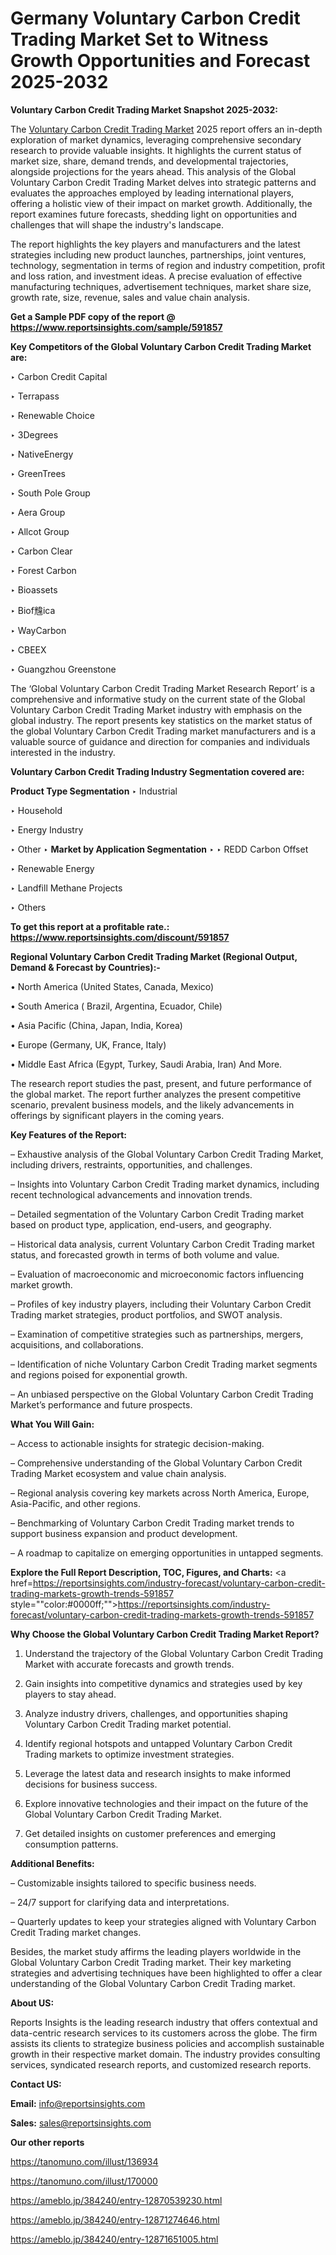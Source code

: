 # Germany Voluntary Carbon Credit Trading Market Set to Witness Growth Opportunities and Forecast 2025-2032

<strong>Voluntary Carbon Credit Trading Market Snapshot 2025-2032:</strong>

The <a href=https://www.reportsinsights.com/sample/591857>Voluntary Carbon Credit Trading Market</a> 2025 report offers an in-depth exploration of market dynamics, leveraging comprehensive secondary research to provide valuable insights. It highlights the current status of market size, share, demand trends, and developmental trajectories, alongside projections for the years ahead. This analysis of the Global Voluntary Carbon Credit Trading Market delves into strategic patterns and evaluates the approaches employed by leading international players, offering a holistic view of their impact on market growth. Additionally, the report examines future forecasts, shedding light on opportunities and challenges that will shape the industry's landscape.

The report highlights the key players and manufacturers and the latest strategies including new product launches, partnerships, joint ventures, technology, segmentation in terms of region and industry competition, profit and loss ration, and investment ideas. A precise evaluation of effective manufacturing techniques, advertisement techniques, market share size, growth rate, size, revenue, sales and value chain analysis.

<strong>Get a Sample PDF copy of the report @ <a href=https://www.reportsinsights.com/sample/591857 style=color:#0000ff;>https://www.reportsinsights.com/sample/591857</a></strong>

<strong>Key Competitors of the Global Voluntary Carbon Credit Trading Market are:</strong>

‣ Carbon Credit Capital

‣ Terrapass

‣ Renewable Choice

‣ 3Degrees

‣ NativeEnergy

‣ GreenTrees

‣ South Pole Group

‣ Aera Group

‣ Allcot Group

‣ Carbon Clear

‣ Forest Carbon

‣ Bioassets

‣ Biof韑ica

‣ WayCarbon

‣ CBEEX

‣ Guangzhou Greenstone

The ‘Global Voluntary Carbon Credit Trading Market Research Report’ is a comprehensive and informative study on the current state of the Global Voluntary Carbon Credit Trading Market industry with emphasis on the global industry. The report presents key statistics on the market status of the global Voluntary Carbon Credit Trading market manufacturers and is a valuable source of guidance and direction for companies and individuals interested in the industry.

<strong>Voluntary Carbon Credit Trading Industry Segmentation covered are:</strong>

<strong>Product Type Segmentation</strong>
‣
Industrial

‣ Household

‣ Energy Industry

‣ Other
‣ 
<strong>Market by Application Segmentation</strong>
‣
‣  REDD Carbon Offset

‣ Renewable Energy

‣ Landfill Methane Projects

‣ Others

<strong>To get this report at a profitable rate.: <a href=https://www.reportsinsights.com/discount/591857 style=color:#0000ff;>https://www.reportsinsights.com/discount/591857</a></strong>

<strong>Regional Voluntary Carbon Credit Trading Market (Regional Output, Demand &amp; Forecast by Countries):-</strong>

• North America (United States, Canada, Mexico)

• South America ( Brazil, Argentina, Ecuador, Chile)

• Asia Pacific (China, Japan, India, Korea)

• Europe (Germany, UK, France, Italy)

• Middle East Africa (Egypt, Turkey, Saudi Arabia, Iran) And More.

The research report studies the past, present, and future performance of the global market. The report further analyzes the present competitive scenario, prevalent business models, and the likely advancements in offerings by significant players in the coming years.

<strong>Key Features of the Report:</strong>

– Exhaustive analysis of the Global Voluntary Carbon Credit Trading Market, including drivers, restraints, opportunities, and challenges.

– Insights into Voluntary Carbon Credit Trading market dynamics, including recent technological advancements and innovation trends.

– Detailed segmentation of the Voluntary Carbon Credit Trading market based on product type, application, end-users, and geography.

– Historical data analysis, current Voluntary Carbon Credit Trading market status, and forecasted growth in terms of both volume and value.

– Evaluation of macroeconomic and microeconomic factors influencing market growth.

– Profiles of key industry players, including their Voluntary Carbon Credit Trading market strategies, product portfolios, and SWOT analysis.

– Examination of competitive strategies such as partnerships, mergers, acquisitions, and collaborations.

– Identification of niche Voluntary Carbon Credit Trading market segments and regions poised for exponential growth.

– An unbiased perspective on the Global Voluntary Carbon Credit Trading Market’s performance and future prospects.

<strong>What You Will Gain:</strong>

– Access to actionable insights for strategic decision-making.

– Comprehensive understanding of the Global Voluntary Carbon Credit Trading Market ecosystem and value chain analysis.

– Regional analysis covering key markets across North America, Europe, Asia-Pacific, and other regions.

– Benchmarking of Voluntary Carbon Credit Trading market trends to support business expansion and product development.

– A roadmap to capitalize on emerging opportunities in untapped segments.

<strong>Explore the Full Report Description, TOC, Figures, and Charts:</strong>
<a href=https://reportsinsights.com/industry-forecast/voluntary-carbon-credit-trading-markets-growth-trends-591857 style=""color:#0000ff;"">https://reportsinsights.com/industry-forecast/voluntary-carbon-credit-trading-markets-growth-trends-591857</a>

<strong>Why Choose the Global Voluntary Carbon Credit Trading Market Report?</strong>

1. Understand the trajectory of the Global Voluntary Carbon Credit Trading Market with accurate forecasts and growth trends.

2. Gain insights into competitive dynamics and strategies used by key players to stay ahead.

3. Analyze industry drivers, challenges, and opportunities shaping Voluntary Carbon Credit Trading market potential.

4. Identify regional hotspots and untapped Voluntary Carbon Credit Trading markets to optimize investment strategies.

5. Leverage the latest data and research insights to make informed decisions for business success.

6. Explore innovative technologies and their impact on the future of the Global Voluntary Carbon Credit Trading Market.

7. Get detailed insights on customer preferences and emerging consumption patterns.

<strong>Additional Benefits:</strong>

– Customizable insights tailored to specific business needs.

– 24/7 support for clarifying data and interpretations.

– Quarterly updates to keep your strategies aligned with Voluntary Carbon Credit Trading market changes.

Besides, the market study affirms the leading players worldwide in the Global Voluntary Carbon Credit Trading market. Their key marketing strategies and advertising techniques have been highlighted to offer a clear understanding of the Global Voluntary Carbon Credit Trading market.

<strong><strong>About US</strong>:</strong>

Reports Insights is the leading research industry that offers contextual and data-centric research services to its customers across the globe. The firm assists its clients to strategize business policies and accomplish sustainable growth in their respective market domain. The industry provides consulting services, syndicated research reports, and customized research reports.

<strong>Contact US:</strong>

<p class=><b>Email:</b> <a href=mailto:info@reportsinsights.com>info@reportsinsights.com</a></p>
<p class=><b>Sales:</b> <a href=mailto:sales@reportsinsights.com>sales@reportsinsights.com</a></p>

<strong>Our other reports</strong>

<a href=https://tanomuno.com/illust/136934>https://tanomuno.com/illust/136934</a>

<a href=https://tanomuno.com/illust/170000>https://tanomuno.com/illust/170000</a>

<a href=https://ameblo.jp/384240/entry-12870539230.html>https://ameblo.jp/384240/entry-12870539230.html</a>

<a href=https://ameblo.jp/384240/entry-12871274646.html>https://ameblo.jp/384240/entry-12871274646.html</a>

<a href=https://ameblo.jp/384240/entry-12871651005.html>https://ameblo.jp/384240/entry-12871651005.html</a>
